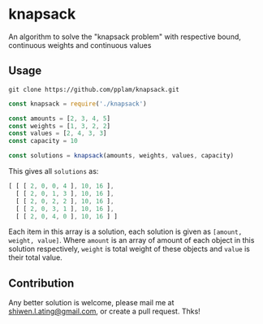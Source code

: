 # knapsack
An algorithm to solve the "knapsack problem" with respective bound, continuous weights and continuous values

## Usage
~~~shell
git clone https://github.com/pplam/knapsack.git
~~~

~~~javascript
const knapsack = require('./knapsack')

const amounts = [2, 3, 4, 5]
const weights = [1, 3, 2, 2]
const values = [2, 4, 3, 3]
const capacity = 10

const solutions = knapsack(amounts, weights, values, capacity)
~~~

This gives all `solutions` as:
~~~javascript
[ [ [ 2, 0, 0, 4 ], 10, 16 ],
  [ [ 2, 0, 1, 3 ], 10, 16 ],
  [ [ 2, 0, 2, 2 ], 10, 16 ],
  [ [ 2, 0, 3, 1 ], 10, 16 ],
  [ [ 2, 0, 4, 0 ], 10, 16 ] ]
~~~
Each item in this array is a solution, each solution is given as `[amount, weight, value]`. Where `amount` is an array of amount of each object in this solution respectively, `weight` is total weight of these objects and `value` is their total value.

## Contribution
Any better solution is welcome, please mail me at shiwen.l.ating@gmail.com, or create a pull request. Thks!
